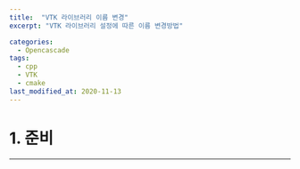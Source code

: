 ```yaml
---
title:  "VTK 라이브러리 이름 변경"
excerpt: "VTK 라이브러리 설정에 따른 이름 변경방법"

categories:
  - Opencascade
tags:
  - cpp
  - VTK
  - cmake
last_modified_at: 2020-11-13
---
```


# 1. 준비
- - -

  
